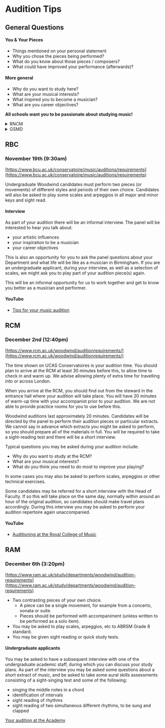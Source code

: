 # Audition Tips

## General Questions

#### You & Your Pieces

+ Things mentioned on your personal statement
+ Why you chose the pieces being performed?
+ What do you know about those pieces / composers?
+ What could have improved your performance (afterwards)?

#### More general

+ Why do you want to study here?
+ What are your musical interests?
+ What inspired you to become a musician?
+ What are you career objectives?

**All schools want you to be passionate about studying music!**

<details>
	<summary>RNCM</summary>
## RNCM
### November 4th (1:40pm)

[https://www.rncm.ac.uk/study-here/make-an-application/your-audition/rncm-school-of-wind-brass-and-percussion-audition-requirements/](https://www.rncm.ac.uk/study-here/make-an-application/your-audition/rncm-school-of-wind-brass-and-percussion-audition-requirements/)

For those attending in person, your audition will also include an interview, giving the panel an opportunity to learn a little more about you and your future aspirations, whilst giving you the chance to ask any questions you might have about studying with us. You may also be asked to perform a quick study.

#### YouTube
+ [Audition Tips from the RNCM](https://www.youtube.com/watch?v=aT-SnEpokmA)
+ [6 Tips for a Fantastic Conservatoire Audition](https://www.youtube.com/watch?v=eWD5EC2iFoA)
</details>
<details>
   <summary>GSMD</summary>
## GSMD
### November 11th (4:00pm)

[https://www.gsmd.ac.uk/study-with-guildhall/music/music-auditions-interviews/wind-brass-percussion-auditions](https://www.gsmd.ac.uk/study-with-guildhall/music/music-auditions-interviews/wind-brass-percussion-auditions)

In addition to your two contrasting pieces, the audition will also comprise:

+ sight reading
+ working on one of the audition pieces with a member of the panel
+ an interview with a senior member of staff

#### YouTube
+ [Music Auditions at Guildhall](https://www.youtube.com/watch?v=NgMoaBfrfag)
</details>

## RBC
### November 19th (9:30am)

[https://www.bcu.ac.uk/conservatoire/music/auditions/requirements](https://www.bcu.ac.uk/conservatoire/music/auditions/requirements)

Undergraduate Woodwind candidates must perform two pieces (or movements) of different styles and periods of their own choice. Candidates will also be asked to play some scales and arpeggios in all major and minor keys and sight read.

#### Interview
As part of your audition there will be an informal interview. The panel will be interested to hear you talk about:

+ your artistic influences
+ your inspiration to be a musician
+ your career objectives

This is also an opportunity for you to ask the panel questions about your Department and what life will be like as a musician in Birmingham. If you are an undergraduate applicant, during your interview, as well as a selection of scales, we might ask you to play part of your audition piece(s) again.

This will be an informal opportunity for us to work together and get to know you better as a musician and performer.

#### YouTube
+ [Tips for your music audition](https://www.youtube.com/watch?v=BkLyuC7eMXs)

## RCM
### December 2nd (12:40pm)

[https://www.rcm.ac.uk/woodwind/auditionrequirements/](https://www.rcm.ac.uk/woodwind/auditionrequirements/)

The time shown on UCAS Conservatoires is your audition time. You should plan to arrive at the RCM at least 30 minutes before this, to allow time to check in and warm up. We advise allowing plenty of extra time for travelling into or across London.

When you arrive at the RCM, you should find out from the steward in the entrance hall where your audition will take place. You will have 20 minutes of warm-up time with your accompanist prior to your audition. We are not able to provide practice rooms for you to use before this.

Woodwind auditions last approximately 20 minutes. Candidates will be directed by the panel to perform their audition pieces or particular extracts. We cannot say in advance which extracts you might be asked to perform, so you should prepare all of the materials in full. You will be required to take a sight-reading test and there will be a short interview.

Typical questions you may be asked during your audition include:

+ Why do you want to study at the RCM?
+ What are your musical interests?
+ What do you think you need to do most to improve your playing?

In some cases you may also be asked to perform scales, arpeggios or other technical exercises.

Some candidates may be referred for a short interview with the Head of Faculty.  If so this will take place on the same day, normally within around an hour of the original audition, so candidates should make travel plans accordingly.  During this interview you may be asked to perform your audition repertoire again unaccompanied.

#### YouTube
+ [Auditioning at the Royal College of Music](https://www.youtube.com/watch?v=7lXxZOMAP-0)

## RAM
### December 6th (3:20pm)

[https://www.ram.ac.uk/study/departments/woodwind/audition-requirements](https://www.ram.ac.uk/study/departments/woodwind/audition-requirements)

+ Two contrasting pieces of your own choice.
    + A piece can be a single movement, for example from a concerto, sonata or suite.
    + Pieces should be performed with accompaniment (unless written to be performed as a solo item).
+ You may be asked to play scales, arpeggios, etc to ABRSM Grade 8 standard.
+ You may be given sight reading or quick study tests.

#### Undergraduate applicants

You may be asked to have a subsequent interview with one of the undergraduate academic staff, during which you can discuss your study plans. As part of the interview you may be asked some questions about a short extract of music, and be asked to take some aural skills assessments consisting of a sight-singing test and some of the following:

+ singing the middle notes in a chord
+ identification of intervals
+ sight reading of rhythms
+ sight reading of two simultaneous different rhythms, to be sung and clapped

[Your audition at the Academy](https://royalacademyofmusic.sharepoint.com/sites/AdmissionsTeam/Shared%20Documents/Forms/AllItems.aspx?id=%2Fsites%2FAdmissionsTeam%2FShared%20Documents%2FCandidate%20Files%2FAudition%20Packs%2FYour%20audition%20at%20the%20Academy%2Epdf&parent=%2Fsites%2FAdmissionsTeam%2FShared%20Documents%2FCandidate%20Files%2FAudition%20Packs)
